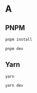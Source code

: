 # A

## PNPM

```bash
pnpm install
```

```bash
pnpm dev
```

## Yarn

```bash
yarn
```

```bash
yarn dev
```
